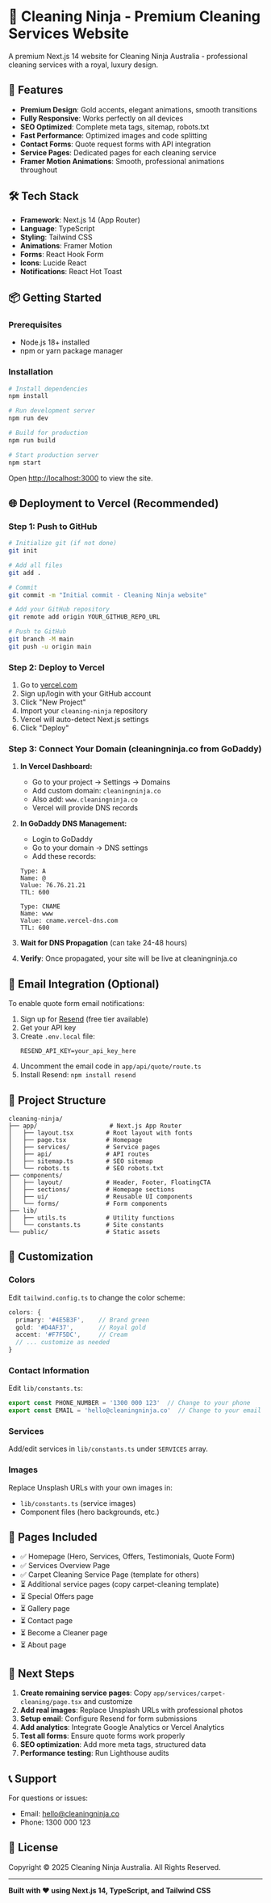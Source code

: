 # 🥷 Cleaning Ninja - Premium Cleaning Services Website

A premium Next.js 14 website for Cleaning Ninja Australia - professional cleaning services with a royal, luxury design.

## 🚀 Features

- **Premium Design**: Gold accents, elegant animations, smooth transitions
- **Fully Responsive**: Works perfectly on all devices
- **SEO Optimized**: Complete meta tags, sitemap, robots.txt
- **Fast Performance**: Optimized images and code splitting
- **Contact Forms**: Quote request forms with API integration
- **Service Pages**: Dedicated pages for each cleaning service
- **Framer Motion Animations**: Smooth, professional animations throughout

## 🛠️ Tech Stack

- **Framework**: Next.js 14 (App Router)
- **Language**: TypeScript
- **Styling**: Tailwind CSS
- **Animations**: Framer Motion
- **Forms**: React Hook Form
- **Icons**: Lucide React
- **Notifications**: React Hot Toast

## 📦 Getting Started

### Prerequisites

- Node.js 18+ installed
- npm or yarn package manager

### Installation

```bash
# Install dependencies
npm install

# Run development server
npm run dev

# Build for production
npm run build

# Start production server
npm start
```

Open [http://localhost:3000](http://localhost:3000) to view the site.

## 🌐 Deployment to Vercel (Recommended)

### Step 1: Push to GitHub

```bash
# Initialize git (if not done)
git init

# Add all files
git add .

# Commit
git commit -m "Initial commit - Cleaning Ninja website"

# Add your GitHub repository
git remote add origin YOUR_GITHUB_REPO_URL

# Push to GitHub
git branch -M main
git push -u origin main
```

### Step 2: Deploy to Vercel

1. Go to [vercel.com](https://vercel.com)
2. Sign up/login with your GitHub account
3. Click "New Project"
4. Import your `cleaning-ninja` repository
5. Vercel will auto-detect Next.js settings
6. Click "Deploy"

### Step 3: Connect Your Domain (cleaningninja.co from GoDaddy)

1. **In Vercel Dashboard:**
   - Go to your project → Settings → Domains
   - Add custom domain: `cleaningninja.co`
   - Also add: `www.cleaningninja.co`
   - Vercel will provide DNS records

2. **In GoDaddy DNS Management:**
   - Login to GoDaddy
   - Go to your domain → DNS settings
   - Add these records:

   ```
   Type: A
   Name: @
   Value: 76.76.21.21
   TTL: 600

   Type: CNAME
   Name: www
   Value: cname.vercel-dns.com
   TTL: 600
   ```

3. **Wait for DNS Propagation** (can take 24-48 hours)
4. **Verify**: Once propagated, your site will be live at cleaningninja.co

## 📧 Email Integration (Optional)

To enable quote form email notifications:

1. Sign up for [Resend](https://resend.com) (free tier available)
2. Get your API key
3. Create `.env.local` file:
   ```
   RESEND_API_KEY=your_api_key_here
   ```
4. Uncomment the email code in `app/api/quote/route.ts`
5. Install Resend: `npm install resend`

## 📁 Project Structure

```
cleaning-ninja/
├── app/                    # Next.js App Router
│   ├── layout.tsx         # Root layout with fonts
│   ├── page.tsx           # Homepage
│   ├── services/          # Service pages
│   ├── api/               # API routes
│   ├── sitemap.ts         # SEO sitemap
│   └── robots.ts          # SEO robots.txt
├── components/
│   ├── layout/            # Header, Footer, FloatingCTA
│   ├── sections/          # Homepage sections
│   ├── ui/                # Reusable UI components
│   └── forms/             # Form components
├── lib/
│   ├── utils.ts           # Utility functions
│   └── constants.ts       # Site constants
└── public/                # Static assets
```

## 🎨 Customization

### Colors

Edit `tailwind.config.ts` to change the color scheme:

```typescript
colors: {
  primary: '#4E5B3F',    // Brand green
  gold: '#D4AF37',       // Royal gold
  accent: '#F7F5DC',     // Cream
  // ... customize as needed
}
```

### Contact Information

Edit `lib/constants.ts`:

```typescript
export const PHONE_NUMBER = '1300 000 123'  // Change to your phone
export const EMAIL = 'hello@cleaningninja.co'  // Change to your email
```

### Services

Add/edit services in `lib/constants.ts` under `SERVICES` array.

### Images

Replace Unsplash URLs with your own images in:
- `lib/constants.ts` (service images)
- Component files (hero backgrounds, etc.)

## 📄 Pages Included

- ✅ Homepage (Hero, Services, Offers, Testimonials, Quote Form)
- ✅ Services Overview Page
- ✅ Carpet Cleaning Service Page (template for others)
- ⏳ Additional service pages (copy carpet-cleaning template)
- ⏳ Special Offers page
- ⏳ Gallery page
- ⏳ Contact page
- ⏳ Become a Cleaner page
- ⏳ About page

## 🔧 Next Steps

1. **Create remaining service pages**: Copy `app/services/carpet-cleaning/page.tsx` and customize
2. **Add real images**: Replace Unsplash URLs with professional photos
3. **Setup email**: Configure Resend for form submissions
4. **Add analytics**: Integrate Google Analytics or Vercel Analytics
5. **Test all forms**: Ensure quote forms work properly
6. **SEO optimization**: Add more meta tags, structured data
7. **Performance testing**: Run Lighthouse audits

## 📞 Support

For questions or issues:
- Email: hello@cleaningninja.co
- Phone: 1300 000 123

## 📝 License

Copyright © 2025 Cleaning Ninja Australia. All Rights Reserved.

---

**Built with ❤️ using Next.js 14, TypeScript, and Tailwind CSS**
